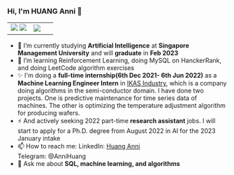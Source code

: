 ### Hi, I'm HUANG Anni 👋
<!-- ### <img src="https://media.giphy.com/media/hvRJCLFzcasrR4ia7z/giphy.gif" width="25px"> Hi, I'm Yu Di -->

<table>
<tr>
  <td width="50%">
    <img src="https://github-readme-stats.vercel.app/api?username=WideSu&show_icons=true&theme=vue&hide_border=true" />
    <img src="https://github-readme-stats.vercel.app/api/top-langs/?username=WideSu&hide=javascript,html&langs_count=10&layout=compact&show_icons=true&hide_border=true" />
  <td width="50%">
   <img src="https://github-readme-stats.vercel.app/api/top-langs/?username=WideSu&hide_border=true" />
 </td>
</tr>
<table>

- 🔭 I’m currently studying **Artificial Intelligence** at **Singapore Management University** and will **graduate** in **Feb 2023**
- 🌱 I’m learning Reinforcement Learning, doing MySQL on HanckerRank, and doing LeetCode algorithm exercises
- ✨ I'm doing a **full-time internship(6th Dec 2021- 6th Jun 2022)** as a **Machine Learning Engineer Intern** in [IKAS Industry](http://www.ikasinfo.com/), which is a company doing algorithms in the semi-conductor domain. I have done two projects. One is predictive maintenance for time series data of machines. The other is optimizing the temperature adjustment algorithm for producing wafers.
- ⚡ And actively seeking 2022 part-time **research assistant** jobs.
  I will start to apply for a Ph.D. degree from August 2022 in AI for the 2023 January intake
- 📫 How to reach me: LinkedIn: [Huang Anni](https://www.linkedin.com/in/annihuang2021/)<br>
                      Telegram: @AnniHuang
- 💬 Ask me about **SQL, machine learning, and algorithms**

              

<!--
**WideSu/WideSu** is a ✨ _special_ ✨ repository because its `README.md` (this file) appears on your GitHub profile.

Here are some ideas to get you started:

- 🔭 I’m currently working on ...
- 🌱 I’m currently learning ...
- 👯 I’m looking to collaborate on ...
- 🤔 I’m looking for help with ...
- 💬 Ask me about ...
- 📫 How to reach me: ...
- 😄 Pronouns: ...
- ⚡ Fun fact: ...
-->

